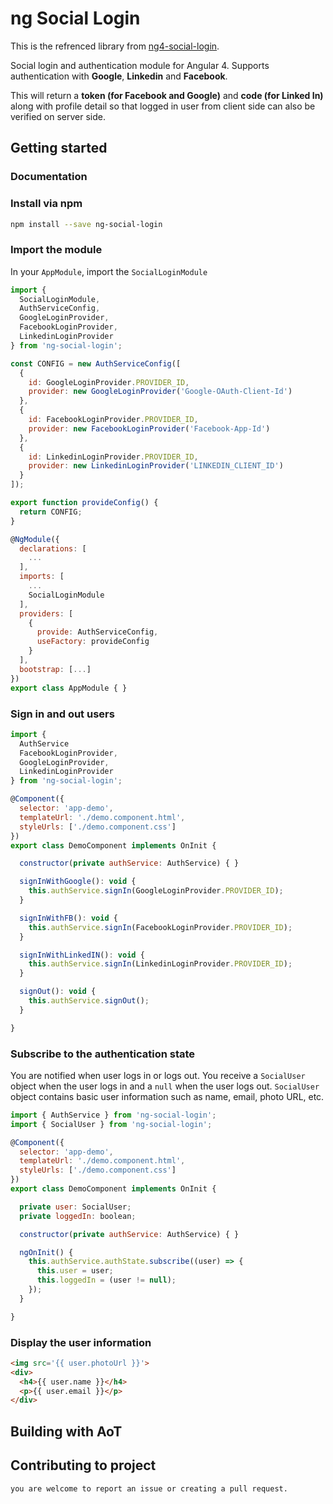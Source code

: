 # ng Social Login

This is the refrenced library from [ng4-social-login](https://github.com/sarfarazansari/ng4-social-login).

Social login and authentication module for Angular 4.
Supports authentication with **Google**, **Linkedin** and **Facebook**.

This will return a **token (for Facebook and Google)** and **code (for Linked In)** along with profile detail so that logged in user from client side can also be verified on server side.

## Getting started


### Documentation



### Install via npm

```sh
npm install --save ng-social-login
```

### Import the module

In your `AppModule`, import the `SocialLoginModule`

```javascript
import {
  SocialLoginModule,
  AuthServiceConfig,
  GoogleLoginProvider,
  FacebookLoginProvider,
  LinkedinLoginProvider
} from 'ng-social-login';

const CONFIG = new AuthServiceConfig([
  {
    id: GoogleLoginProvider.PROVIDER_ID,
    provider: new GoogleLoginProvider('Google-OAuth-Client-Id')
  },
  {
    id: FacebookLoginProvider.PROVIDER_ID,
    provider: new FacebookLoginProvider('Facebook-App-Id')
  },
  {
    id: LinkedinLoginProvider.PROVIDER_ID,
    provider: new LinkedinLoginProvider('LINKEDIN_CLIENT_ID')
  }
]);

export function provideConfig() {
  return CONFIG;
}

@NgModule({
  declarations: [
    ...
  ],
  imports: [
    ...
    SocialLoginModule
  ],
  providers: [
    {
      provide: AuthServiceConfig,
      useFactory: provideConfig
    }
  ],
  bootstrap: [...]
})
export class AppModule { }
```

### Sign in and out users

```javascript
import {
  AuthService
  FacebookLoginProvider,
  GoogleLoginProvider,
  LinkedinLoginProvider
} from 'ng-social-login';

@Component({
  selector: 'app-demo',
  templateUrl: './demo.component.html',
  styleUrls: ['./demo.component.css']
})
export class DemoComponent implements OnInit {

  constructor(private authService: AuthService) { }

  signInWithGoogle(): void {
    this.authService.signIn(GoogleLoginProvider.PROVIDER_ID);
  }

  signInWithFB(): void {
    this.authService.signIn(FacebookLoginProvider.PROVIDER_ID);
  }

  signInWithLinkedIN(): void {
    this.authService.signIn(LinkedinLoginProvider.PROVIDER_ID);
  }

  signOut(): void {
    this.authService.signOut();
  }

}
```

### Subscribe to the authentication state

You are notified when user logs in or logs out. You receive a `SocialUser` object when the user logs in and a `null` when the user logs out. `SocialUser` object contains basic user information such as name, email, photo URL, etc.

```javascript
import { AuthService } from 'ng-social-login';
import { SocialUser } from 'ng-social-login';

@Component({
  selector: 'app-demo',
  templateUrl: './demo.component.html',
  styleUrls: ['./demo.component.css']
})
export class DemoComponent implements OnInit {

  private user: SocialUser;
  private loggedIn: boolean;

  constructor(private authService: AuthService) { }

  ngOnInit() {
    this.authService.authState.subscribe((user) => {
      this.user = user;
      this.loggedIn = (user != null);
    });
  }

}
```

### Display the user information

```html
<img src='{{ user.photoUrl }}'>
<div>
  <h4>{{ user.name }}</h4>
  <p>{{ user.email }}</p>
</div>
```

## Building with AoT



## Contributing to project
```sh
you are welcome to report an issue or creating a pull request.
```
